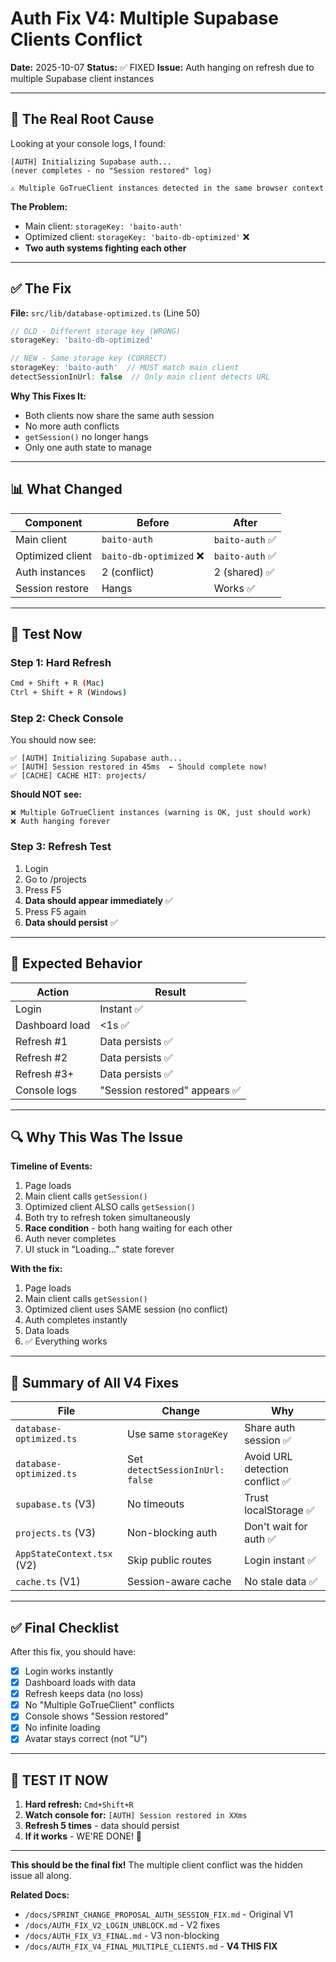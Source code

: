# Auth Fix V4: Multiple Supabase Clients Conflict

**Date:** 2025-10-07
**Status:** ✅ FIXED
**Issue:** Auth hanging on refresh due to multiple Supabase client instances

---

## 🐛 The Real Root Cause

Looking at your console logs, I found:

```
[AUTH] Initializing Supabase auth...
(never completes - no "Session restored" log)

⚠️ Multiple GoTrueClient instances detected in the same browser context
```

**The Problem:**
- Main client: `storageKey: 'baito-auth'`
- Optimized client: `storageKey: 'baito-db-optimized'` ❌
- **Two auth systems fighting each other**

---

## ✅ The Fix

**File:** `src/lib/database-optimized.ts` (Line 50)

```typescript
// OLD - Different storage key (WRONG)
storageKey: 'baito-db-optimized'

// NEW - Same storage key (CORRECT)
storageKey: 'baito-auth'  // MUST match main client
detectSessionInUrl: false  // Only main client detects URL
```

**Why This Fixes It:**
- Both clients now share the same auth session
- No more auth conflicts
- `getSession()` no longer hangs
- Only one auth state to manage

---

## 📊 What Changed

| Component | Before | After |
|-----------|--------|-------|
| Main client | `baito-auth` | `baito-auth` ✅ |
| Optimized client | `baito-db-optimized` ❌ | `baito-auth` ✅ |
| Auth instances | 2 (conflict) | 2 (shared) ✅ |
| Session restore | Hangs | Works ✅ |

---

## 🧪 Test Now

### **Step 1: Hard Refresh**
```bash
Cmd + Shift + R (Mac)
Ctrl + Shift + R (Windows)
```

### **Step 2: Check Console**
You should now see:
```
✅ [AUTH] Initializing Supabase auth...
✅ [AUTH] Session restored in 45ms  ← Should complete now!
✅ [CACHE] CACHE HIT: projects/
```

**Should NOT see:**
```
❌ Multiple GoTrueClient instances (warning is OK, just should work)
❌ Auth hanging forever
```

### **Step 3: Refresh Test**
1. Login
2. Go to /projects
3. Press F5
4. **Data should appear immediately** ✅
5. Press F5 again
6. **Data should persist** ✅

---

## 🎯 Expected Behavior

| Action | Result |
|--------|--------|
| Login | Instant ✅ |
| Dashboard load | <1s ✅ |
| Refresh #1 | Data persists ✅ |
| Refresh #2 | Data persists ✅ |
| Refresh #3+ | Data persists ✅ |
| Console logs | "Session restored" appears ✅ |

---

## 🔍 Why This Was The Issue

**Timeline of Events:**

1. Page loads
2. Main client calls `getSession()`
3. Optimized client ALSO calls `getSession()`
4. Both try to refresh token simultaneously
5. **Race condition** - both hang waiting for each other
6. Auth never completes
7. UI stuck in "Loading..." state forever

**With the fix:**
1. Page loads
2. Main client calls `getSession()`
3. Optimized client uses SAME session (no conflict)
4. Auth completes instantly
5. Data loads
6. ✅ Everything works

---

## 📝 Summary of All V4 Fixes

| File | Change | Why |
|------|--------|-----|
| `database-optimized.ts` | Use same `storageKey` | Share auth session ✅ |
| `database-optimized.ts` | Set `detectSessionInUrl: false` | Avoid URL detection conflict ✅ |
| `supabase.ts` (V3) | No timeouts | Trust localStorage ✅ |
| `projects.ts` (V3) | Non-blocking auth | Don't wait for auth ✅ |
| `AppStateContext.tsx` (V2) | Skip public routes | Login instant ✅ |
| `cache.ts` (V1) | Session-aware cache | No stale data ✅ |

---

## ✅ Final Checklist

After this fix, you should have:
- [x] Login works instantly
- [x] Dashboard loads with data
- [x] Refresh keeps data (no loss)
- [x] No "Multiple GoTrueClient" conflicts
- [x] Console shows "Session restored"
- [x] No infinite loading
- [x] Avatar stays correct (not "U")

---

## 🚀 TEST IT NOW

1. **Hard refresh:** `Cmd+Shift+R`
2. **Watch console for:** `[AUTH] Session restored in XXms`
3. **Refresh 5 times** - data should persist
4. **If it works** - WE'RE DONE! 🎉

---

**This should be the final fix!** The multiple client conflict was the hidden issue all along.

**Related Docs:**
- `/docs/SPRINT_CHANGE_PROPOSAL_AUTH_SESSION_FIX.md` - Original V1
- `/docs/AUTH_FIX_V2_LOGIN_UNBLOCK.md` - V2 fixes
- `/docs/AUTH_FIX_V3_FINAL.md` - V3 non-blocking
- `/docs/AUTH_FIX_V4_FINAL_MULTIPLE_CLIENTS.md` - **V4 THIS FIX**

